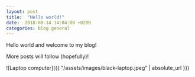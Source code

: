 ```yaml
---
layout: post
title:  "Hello world!"
date:  2018-08-14 14:04:00 +0200
categories: blog general
---
```


Hello world and welcome to my blog!

More posts will follow (hopefully)!

![Laptop computer]({{ "/assets/images/black-laptop.jpeg" | absolute_url }})